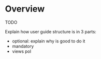 # Overview

TODO

Explain how user guide structure is in 3 parts:

- optional: explain why is good to do it
- mandatory
- views
  pol
